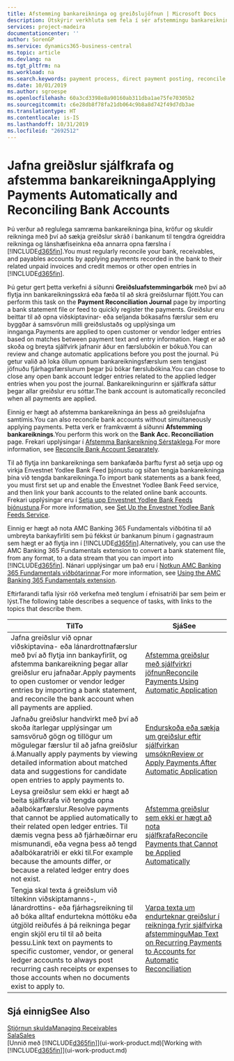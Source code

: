 ```yaml
---
title: Afstemming bankareikninga og greiðslujöfnun | Microsoft Docs
description: Útskýrir verkhluta sem fela í sér afstemmingu bankareikninga, krafna og skulda reikninga, bókanir inngreiðslna og útgjalda og sjálfvirka greiðslujöfnun.
services: project-madeira
documentationcenter: ''
author: SorenGP
ms.service: dynamics365-business-central
ms.topic: article
ms.devlang: na
ms.tgt_pltfrm: na
ms.workload: na
ms.search.keywords: payment process, direct payment posting, reconcile payment, expenses, cash receipts
ms.date: 10/01/2019
ms.author: sgroespe
ms.openlocfilehash: 60a3cd3398e8a90160ab311dba1ae75fe70305b2
ms.sourcegitcommit: c6e28db8f78fa21db064c9b8a8d742f49d7db3ae
ms.translationtype: HT
ms.contentlocale: is-IS
ms.lasthandoff: 10/31/2019
ms.locfileid: "2692512"
---
```

# <a name="applying-payments-automatically-and-reconciling-bank-accounts"></a><span data-ttu-id="9b4d6-103">Jafna greiðslur sjálfkrafa og afstemma bankareikninga</span><span class="sxs-lookup"><span data-stu-id="9b4d6-103">Applying Payments Automatically and Reconciling Bank Accounts</span></span>
<span data-ttu-id="9b4d6-104">Þú verður að reglulega samræma bankareikninga þína, kröfur og skuldir reikninga með því að sækja greiðslur skráð í bankanum til tengdra ógreiddra reikninga og lánshæfiseinkna eða annarra opna færslna í [!INCLUDE[d365fin](includes/d365fin_md.md)].</span><span class="sxs-lookup"><span data-stu-id="9b4d6-104">You must regularly reconcile your bank, receivables, and payables accounts by applying payments recorded in the bank to their related unpaid invoices and credit memos or other open entries in [!INCLUDE[d365fin](includes/d365fin_md.md)].</span></span>  

<span data-ttu-id="9b4d6-105">Þú getur gert þetta verkefni á síðunni **Greiðsluafstemmingarbók** með því að flytja inn bankareikningsskrá eða fæða til að skrá greiðslurnar fljótt.</span><span class="sxs-lookup"><span data-stu-id="9b4d6-105">You can perform this task on the **Payment Reconciliation Journal** page by importing a bank statement file or feed to quickly register the payments.</span></span> <span data-ttu-id="9b4d6-106">Greiðslur eru beittar til að opna viðskiptavinar- eða seljanda bókasafns færslur sem eru byggðar á samsvörun milli greiðslustaðs og upplýsinga um innganga.</span><span class="sxs-lookup"><span data-stu-id="9b4d6-106">Payments are applied to open customer or vendor ledger entries based on matches between payment text and entry information.</span></span> <span data-ttu-id="9b4d6-107">Hægt er að skoða og breyta sjálfvirk jafnanir áður en færslubókin er bókuð.</span><span class="sxs-lookup"><span data-stu-id="9b4d6-107">You can review and change automatic applications before you post the journal.</span></span> <span data-ttu-id="9b4d6-108">Þú getur valið að loka öllum opnum bankareikningsfærslum sem tengjast jöfnuðu fjárhagsfærslunum þegar þú bókar færslubókina.</span><span class="sxs-lookup"><span data-stu-id="9b4d6-108">You can choose to close any open bank account ledger entries related to the applied ledger entries when you post the journal.</span></span> <span data-ttu-id="9b4d6-109">Bankareikningurinn er sjálfkrafa sáttur þegar allar greiðslur eru sóttar.</span><span class="sxs-lookup"><span data-stu-id="9b4d6-109">The bank account is automatically reconciled when all payments are applied.</span></span>

<span data-ttu-id="9b4d6-110">Einnig er hægt að afstemma bankareikninga án þess að greiðslujafna samtímis.</span><span class="sxs-lookup"><span data-stu-id="9b4d6-110">You can also reconcile bank accounts without simultaneously applying payments.</span></span> <span data-ttu-id="9b4d6-111">Þetta verk er framkvæmt á síðunni **Afstemming bankareiknings**.</span><span class="sxs-lookup"><span data-stu-id="9b4d6-111">You perform this work on the **Bank Acc. Reconciliation** page.</span></span> <span data-ttu-id="9b4d6-112">Frekari upplýsingar í [Afstemma Bankareikning Sérstaklega](bank-how-reconcile-bank-accounts-separately.md).</span><span class="sxs-lookup"><span data-stu-id="9b4d6-112">For more information, see [Reconcile Bank Account Separately](bank-how-reconcile-bank-accounts-separately.md).</span></span>   

<span data-ttu-id="9b4d6-113">Til að flytja inn bankareikninga sem bankafæða þarftu fyrst að setja upp og virkja Envestnet Yodlee Bank Feed þjónustu og síðan tengja bankareikninga þína við tengda bankareikninga.</span><span class="sxs-lookup"><span data-stu-id="9b4d6-113">To import bank statements as a bank feed, you must first set up and enable the Envestnet Yodlee Bank Feed service, and then link your bank accounts to the related online bank accounts.</span></span> <span data-ttu-id="9b4d6-114">Frekari upplýsingar eru í [Setja upp Envestnet Yodlee Bank Feeds þjónustuna](bank-how-setup-bank-statement-service.md).</span><span class="sxs-lookup"><span data-stu-id="9b4d6-114">For more information, see [Set Up the Envestnet Yodlee Bank Feeds Service](bank-how-setup-bank-statement-service.md).</span></span>  

<span data-ttu-id="9b4d6-115">Einnig er hægt að nota AMC Banking 365 Fundamentals viðbótina til að umbreyta bankayfirliti sem þú fékkst úr bankanum þínum í gagnastraum sem hægt er að flytja inn í [!INCLUDE[d365fin](includes/d365fin_md.md)].</span><span class="sxs-lookup"><span data-stu-id="9b4d6-115">Alternatively, you can use the AMC Banking 365 Fundamentals extension to convert a bank statement file, from any format, to a data stream that you can import into [!INCLUDE[d365fin](includes/d365fin_md.md)].</span></span> <span data-ttu-id="9b4d6-116">Nánari upplýsingar um það eru í [Notkun AMC Banking 365 Fundamentals viðbótarinnar](ui-extensions-amc-banking.md).</span><span class="sxs-lookup"><span data-stu-id="9b4d6-116">For more information, see [Using the AMC Banking 365 Fundamentals extension](ui-extensions-amc-banking.md).</span></span>  

<span data-ttu-id="9b4d6-117">Eftirfarandi tafla lýsir röð verkefna með tenglum í efnisatriði þar sem þeim er lýst.</span><span class="sxs-lookup"><span data-stu-id="9b4d6-117">The following table describes a sequence of tasks, with links to the topics that describe them.</span></span>  

| <span data-ttu-id="9b4d6-118">Til</span><span class="sxs-lookup"><span data-stu-id="9b4d6-118">To</span></span> | <span data-ttu-id="9b4d6-119">Sjá</span><span class="sxs-lookup"><span data-stu-id="9b4d6-119">See</span></span> |
| --- | --- |
| <span data-ttu-id="9b4d6-120">Jafna greiðslur við opnar viðskiptavina- eða lánardrottnafærslur með því að flytja inn bankayfirlit, og afstemma bankareikning þegar allar greiðslur eru jafnaðar.</span><span class="sxs-lookup"><span data-stu-id="9b4d6-120">Apply payments to open customer or vendor ledger entries by importing a bank statement, and reconcile the bank account when all payments are applied.</span></span> |[<span data-ttu-id="9b4d6-121">Afstemma greiðslur með sjálfvirkri jöfnun</span><span class="sxs-lookup"><span data-stu-id="9b4d6-121">Reconcile Payments Using Automatic Application</span></span>](receivables-how-reconcile-payments-auto-application.md) |
| <span data-ttu-id="9b4d6-122">Jafnaðu greiðslur handvirkt með því að skoða ítarlegar upplýsingar um samsvöruð gögn og tillögur um mögulegar færslur til að jafna greiðslur á.</span><span class="sxs-lookup"><span data-stu-id="9b4d6-122">Manually apply payments by viewing detailed information about matched data and suggestions for candidate open entries to apply payments to.</span></span> |[<span data-ttu-id="9b4d6-123">Endurskoða eða sækja um greiðslur eftir sjálfvirkan umsókn</span><span class="sxs-lookup"><span data-stu-id="9b4d6-123">Review or Apply Payments After Automatic Application</span></span>](receivables-how-review-apply-payments-auto-application.md) |
| <span data-ttu-id="9b4d6-124">Leysa greiðslur sem ekki er hægt að beita sjálfkrafa við tengda opna aðalbókarfærslur.</span><span class="sxs-lookup"><span data-stu-id="9b4d6-124">Resolve payments that cannot be applied automatically to their related open ledger entries.</span></span> <span data-ttu-id="9b4d6-125">Til dæmis vegna þess að fjárhæðirnar eru mismunandi, eða vegna þess að tengd aðalbókaratriði er ekki til.</span><span class="sxs-lookup"><span data-stu-id="9b4d6-125">For example because the amounts differ, or because a related ledger entry does not exist.</span></span> |[<span data-ttu-id="9b4d6-126">Afstemma greiðslur sem ekki er hægt að nota sjálfkrafa</span><span class="sxs-lookup"><span data-stu-id="9b4d6-126">Reconcile Payments that Cannot be Applied Automatically</span></span>](receivables-how-reconcile-payments-cannot-apply-auto.md) |
| <span data-ttu-id="9b4d6-127">Tengja skal texta á greiðslum við tiltekinn viðskiptamanns-, lánardrottins- eða fjárhagsreikning til að bóka alltaf endurtekna móttöku eða útgjöld reiðufés á þá reikninga þegar engin skjöl eru til til að beita þessu.</span><span class="sxs-lookup"><span data-stu-id="9b4d6-127">Link text on payments to specific customer, vendor, or general ledger accounts to always post recurring cash receipts or expenses to those accounts when no documents exist to apply to.</span></span> |[<span data-ttu-id="9b4d6-128">Varpa texta um endurteknar greiðslur í reikninga fyrir sjálfvirka afstemmingu</span><span class="sxs-lookup"><span data-stu-id="9b4d6-128">Map Text on Recurring Payments to Accounts for Automatic Reconciliation</span></span>](receivables-how-map-text-recurring-payments-accounts-auto-reconcilliation.md) |

## <a name="see-also"></a><span data-ttu-id="9b4d6-129">Sjá einnig</span><span class="sxs-lookup"><span data-stu-id="9b4d6-129">See Also</span></span>
[<span data-ttu-id="9b4d6-130">Stjórnun skulda</span><span class="sxs-lookup"><span data-stu-id="9b4d6-130">Managing Receivables</span></span>](receivables-manage-receivables.md)  
[<span data-ttu-id="9b4d6-131">Sala</span><span class="sxs-lookup"><span data-stu-id="9b4d6-131">Sales</span></span>](sales-manage-sales.md)  
<span data-ttu-id="9b4d6-132">[Unnið með [!INCLUDE[d365fin](includes/d365fin_md.md)]](ui-work-product.md)</span><span class="sxs-lookup"><span data-stu-id="9b4d6-132">[Working with [!INCLUDE[d365fin](includes/d365fin_md.md)]](ui-work-product.md)</span></span>
